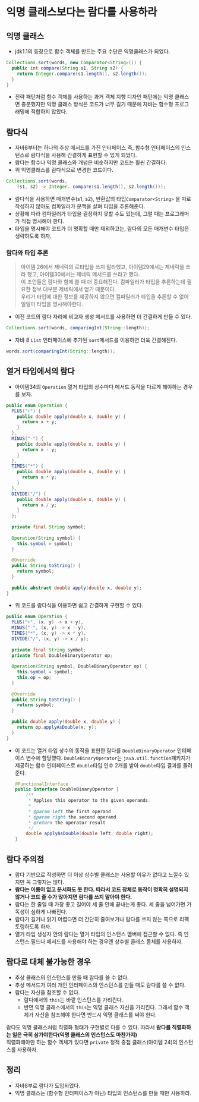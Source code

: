 # 익명 클래스보다는 람다를 사용하라

## 익명 클래스

* jdk1.1의 등장으로 함수 객체를 만드는 주요 수단은 익명클래스가 되었다.
```java
Collections.sort(words, new Comparator<String>()) {
  public int compare(String s1, String s2) {
    return Integer.compare(s1.length(), s2.length());
  }
}
```

* 전략 패턴처럼 함수 객체를 사용하는 과거 객체 지향 디자인 패턴에는 익명 클래스면 충분했지만 익명 클래스 방식은 코드가
  너무 길기 때문에 자바는 함수형 프로그래밍에 적합하지 않았다.

## 람다식

* 자바8부터는 하나의 추상 메서드를 가진 인터페이스 즉, 함수형 인터페이스의 인스턴스로 람다식을 사용해 간결하게 표현할 수 있게 되었다.
* 람다는 함수나 익명 클래스와 개념은 비슷하지만 코드는 휠씬 간결하다.
* 위 익명클래스를 람다식으로 변경한 코드이다.

```java
Collections.sort(words,
    (s1, s2) -> Integer. compare(s1.length(), s2.length()));
```

* 람다식을 사용하면 매개변수(s1, s2), 반환값의 타입`Comparator<String>` 을 따로 작성하지 않아도 컴파일러가 문맥을 살펴 타입을 추론해준다.
* 상황에 따라 컴파일러가 타입을 결정하지 못할 수도 있는데, 그럴 때는 프로그래머가 직접 명시해야 한다.
* 타입을 명시해야 코드가 더 명확할 때만 제외하고는, 람다의 모든 매개변수 타입은 생략하도록 하자.

### 람다와 타입 추론 

> 아이템 26에서 제네릭의 로타입을 쓰지 말라했고, 아이템29에서는 제네릭을 쓰라 했고, 아이템30에서는 제네릭 메서드를
> 쓰라고 했다. <br>
> 이 조언들은 람다와 함께 쓸 때 더 중요해진다. 컴파일러가 타입을 추론하는데 필요한 정보 대부분 제네릭에서 얻기 때문이다. <br>
> 우리가 타입에 대한 정보를 제공하지 않으면 컴파일러가 타입을 추론할 수 없어 일일이 타입을 명시해야한다.


* 이전 코드의 람다 자리에 비교자 생성 메서드를 사용하면 더 간결하게 만들 수 있다.

```java
Collections.sort(words, comparingInt(String::length));
```

* 자바 8 `List` 인터페이스에 추가된 `sort`메서드를 이용하면 더욱 간결해진다.

```java
words.sort(comparingInt(String::length));
```

## 열거 타입에서의 람다

* 아이템34의 `Operation` 열거 타입의 상수마다 메서드 동작을 다르게 해야하는 경우를 보자.

```java
public enum Operation {
  PLUS("+") {
    public double apply(double x, double y) {
      return x + y;
    }
  },
  MINUS("-") {
    public double apply(double x, double y) {
      return x - y;
    }
  },
  TIMES("*") {
    public double apply(double x, double y) {
      return x * y;
    }
  },
  DIVIDE("/") {
    public double apply(double x, double y) {
      return x / y;
    }
  };
  
  private final String symbol;
  
  Operation(String symbol) {
    this.symbol = symbol;
  }
  
  @Override
  public String toString() {
    return symbol;
  }
  
  public abstract double apply(double x, double y);
}
```

* 위 코드를 람다식을 이용하면 쉽고 간결하게 구현할 수 있다.

```java
public enum Operation {
  PLUS("+", (x, y) -> x + y),
  MINUS("-", (x, y) -> x - y),
  TIMES("*", (x, y) -> x * y),
  DIVIDE("/", (x, y) -> x / y);
  
  private final String symbol;
  private final DoubleBinaryOperator op;
  
  Operation(String symbol, DoubleBinaryOperator op) {
    this.symbol = symbol;
    this.op = op;
  }
  
  @Override
  public String toString() {
    return symbol;
  }
  
  public double apply(double x, double y) {
    return op.applyAsDouble(x, y);
  }
}
```

* 이 코드는 열거 타입 상수의 동작을 표현한 람다를 `DoubleBinaryOperator` 인터페이스 변수에 할당했다.
  `DoubleBinaryOperator`는 `java.util.function`패키지가 제공하는 함수 인터페이스로 `double`타입 인수 2개를 받아
  `double`타입 결과를 돌려준다.
    ```java
    @FunctionalInterface
    public interface DoubleBinaryOperator {
        /**
         * Applies this operator to the given operands.
         *
         * @param left the first operand
         * @param right the second operand
         * @return the operator result
         */
        double applyAsDouble(double left, double right);
    }
    ```
  
## 람다 주의점

* 람다 기반으로 작성하면 더 이상 상수별 클래스는 사용할 이유가 없다고 느낄수 있지만 꼭 그렇지는 않다.
* **람다는 이름이 없고 문서화도 못 한다. 따라서 코드 장체로 동작이 명확히 설명되지 않거나 코드 줄 수가 많아지면
  람다를 쓰지 말아야 한다.**
* 람다는 한 줄일 때 가장 좋고 길어야 세 줄 안에 끝내는게 좋다. 세 줄을 넘어가면 가독성이 심하게 나빠진다.
* 람다가 길거나 읽기 어렵다면 더 간단히 줄여보거나 람다를 쓰지 않는 쪽으로 리펙토링하도록 하자.
* 열거 타입 생성자 안의 람다는 열거 타입의 인스턴스 멤버에 접근할 수 없다. 즉 인스턴스 필드나 메서드를 사용해야 하는
  경우엔 상수별 클래스 몸체를 사용하자.

## 람다로 대체 불가능한 경우

* 추상 클래스의 인스턴스를 만들 때 람다를 쓸 수 없다.
* 추상 메서드가 여러 개인 인터페이스의 인스턴스를 만들 때도 람다를 쓸 수 없다.
* 람다는 자신을 참조할 수 없다.
  * 람다에서의 `this`는 바깥 인스턴스를 가리킨다.
  * 반면 익명 클래스에서의 `this`는 익명 클래스 자신을 가리킨다. 그래서 함수 객체가 자신을 참조해야 한다면 반드시
    익명 클래스를 써야 한다.

람다도 익명 클래스처럼 직렬화 형태가 구현별로 다를 수 있다. 
따라서 **람다를 직렬화하는 일은 극히 삼가야한다(익명 클래스의 인스턴스도 마찬가지)** <br>
직렬화해야만 하는 함수 객체가 있다면 `private` 정적 중첩 클래스(아이템 24)의 인스턴스를 사용하자.

## 정리

* 자바8부로 람다가 도입되었다.
* 익명 클래스는 (함수형 인터페이스가 아닌) 타입의 인스턴스를 만들 때만 사용하라.
